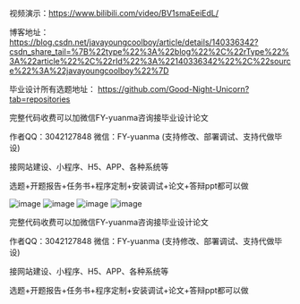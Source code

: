 视频演示：https://www.bilibili.com/video/BV1smaEeiEdL/


博客地址：https://blog.csdn.net/javayoungcoolboy/article/details/140336342?csdn_share_tail=%7B%22type%22%3A%22blog%22%2C%22rType%22%3A%22article%22%2C%22rId%22%3A%22140336342%22%2C%22source%22%3A%22javayoungcoolboy%22%7D

毕业设计所有选题地址： https://github.com/Good-Night-Unicorn?tab=repositories 



完整代码收费可以加微信FY-yuanma咨询接毕业设计论文

作者QQ：3042127848 微信：FY-yuanma (支持修改、部署调试、支持代做毕设)

接网站建设、小程序、H5、APP、各种系统等

选题+开题报告+任务书+程序定制+安装调试+论文+答辩ppt都可以做

![image](https://github.com/Good-Night-Unicorn/SSM_Residential-property-management-system/assets/84435241/346ba1e4-a503-4560-af75-52486b6d5304)
![image](https://github.com/Good-Night-Unicorn/SSM_Residential-property-management-system/assets/84435241/9165ccbc-5e83-4706-adad-df90d4863935)
![image](https://github.com/Good-Night-Unicorn/SSM_Residential-property-management-system/assets/84435241/0eb7d5e3-0200-4c47-9544-e90181ad9d5a)
![image](https://github.com/Good-Night-Unicorn/SSM_Residential-property-management-system/assets/84435241/b4bd01c7-fe91-4fb8-9782-ab04ad5ab11c)

完整代码收费可以加微信FY-yuanma咨询接毕业设计论文

作者QQ：3042127848 微信：FY-yuanma (支持修改、部署调试、支持代做毕设)

接网站建设、小程序、H5、APP、各种系统等

选题+开题报告+任务书+程序定制+安装调试+论文+答辩ppt都可以做
